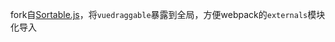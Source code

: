 fork自[Sortable.js](https://github.com/RubaXa/Sortable)，将`vuedraggable`暴露到全局，方便webpack的`externals`模块化导入